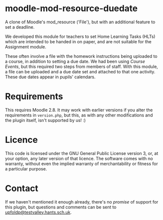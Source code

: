 # moodle-mod-resource-duedate
A clone of Moodle's mod_resource ('File'), but with an additional feature to set a deadline.

We developed this module for teachers to set Home Learning Tasks (HLTs) which are intended to be handed in on paper, and are not suitable for the Assignment module.

These often involve a file with the homework instructions being uploaded to a course, in addition to setting a due date. We had been using *Course Events*, but this required two steps from members of staff. With this module, a file can be uploaded and a due date set and attached to that one activity. These due dates appear in pupils' calendars.

# Requirements

This requires Moodle 2.8. It may work with earlier versions if you alter the requirements in `version.php`, but this, as with any other modifications and the plugin itself, isn't supported by us! :)

# Licence

This code is licensed under the GNU General Public License version 3, or, at your option, any later version of that licence. The software comes with no warranty, without even the implied warranty of merchantability or fitness for a particular purpose.

# Contact

If we haven't mentioned it enough already, there's no *promise* of support for this plugin, but questions and comments can be sent to [upfoldp@testvalley.hants.sch.uk](mailto:upfoldp@testvalley.hants.sch.uk).
